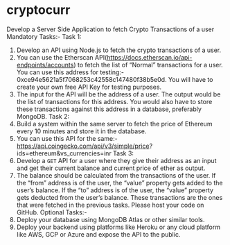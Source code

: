 # cryptocurr
Develop a Server Side Application to fetch Crypto Transactions of a user
Mandatory Tasks:-
Task 1:
1. Develop an API using Node.js to fetch the crypto transactions of a user.
2. You can use the Etherscan API(https://docs.etherscan.io/api-endpoints/accounts) to fetch the list
of “Normal” transactions for a user. You can use this address for testing:-
0xce94e5621a5f7068253c42558c147480f38b5e0d. You will have to create your own free API
Key for testing purposes.
3. The input for the API will be the address of a user. The output would be the list of transactions for
this address. You would also have to store these transactions against this address in a database,
preferably MongoDB.
Task 2:
1. Build a system within the same server to fetch the price of Ethereum every 10 minutes and store
it in the database.
2. You can use this API for the same:- https://api.coingecko.com/api/v3/simple/price?
ids=ethereum&vs_currencies=inr
Task 3:
1. Develop a `GET` API for a user where they give their address as an input and get their current
balance and current price of ether as output.
2. The balance should be calculated from the transactions of the user. If the “from” address is of the
user, the “value” property gets added to the user’s balance. If the “to” address is of the user, the
“value” property gets deducted from the user’s balance. These transactions are the ones that
were fetched in the previous tasks.
Please host your code on GitHub.
Optional Tasks:-
1. Deploy your database using MongoDB Atlas or other similar tools.
2. Deploy your backend using platforms like Heroku or any cloud platform like AWS, GCP or Azure
and expose the API to the public.
